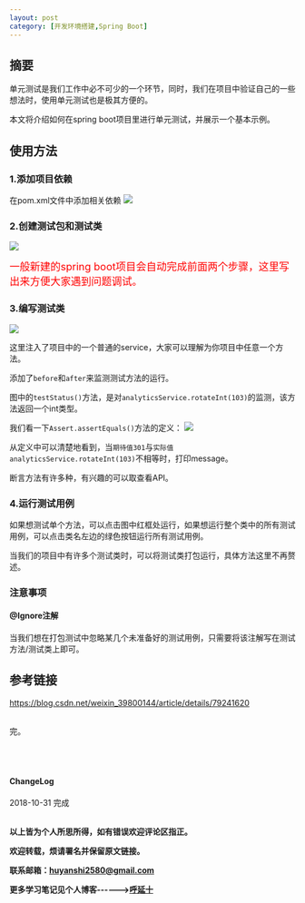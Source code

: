 ```yaml
---
layout: post
category: [开发环境搭建,Spring Boot]
---
```


## 摘要

单元测试是我们工作中必不可少的一个环节，同时，我们在项目中验证自己的一些想法时，使用单元测试也是极其方便的。

本文将介绍如何在spring boot项目里进行单元测试，并展示一个基本示例。

## 使用方法

### 1.添加项目依赖

在pom.xml文件中添加相关依赖
![](http://img.couplecoders.tech/markdown-img-paste-20181031115344628.png)


### 2.创建测试包和测试类

![](http://img.couplecoders.tech/markdown-img-paste-20181031115506664.png)


<font color="red" size="4">一般新建的spring boot项目会自动完成前面两个步骤，这里写出来方便大家遇到问题调试。</font>

### 3.编写测试类

![](http://img.couplecoders.tech/markdown-img-paste-20181031154523199.png)

这里注入了项目中的一个普通的service，大家可以理解为你项目中任意一个方法。

添加了`before`和`after`来监测测试方法的运行。

图中的`testStatus()`方法，是对`analyticsService.rotateInt(103)`的监测，该方法返回一个int类型。

我们看一下`Assert.assertEquals()`方法的定义：
![](http://img.couplecoders.tech/markdown-img-paste-20181031160708280.png)

从定义中可以清楚地看到，当`期待值301`与`实际值analyticsService.rotateInt(103)`不相等时，打印message。

断言方法有许多种，有兴趣的可以取查看API。

### 4.运行测试用例

如果想测试单个方法，可以点击图中红框处运行，如果想运行整个类中的所有测试用例，可以点击类名左边的绿色按钮运行所有测试用例。

当我们的项目中有许多个测试类时，可以将测试类打包运行，具体方法这里不再赘述。

### 注意事项

#### @Ignore注解

当我们想在打包测试中忽略某几个未准备好的测试用例，只需要将该注解写在测试方法/测试类上即可。



## 参考链接

https://blog.csdn.net/weixin_39800144/article/details/79241620



<br>
完。

<br>
<br>
<br>
<br>
<h4>ChangeLog</h4>
2018-10-31 完成
<br>
<br>

**以上皆为个人所思所得，如有错误欢迎评论区指正。**

**欢迎转载，烦请署名并保留原文链接。**

**联系邮箱：huyanshi2580@gmail.com**

**更多学习笔记见个人博客------><a href="{{ site.baseurl }}/">呼延十</a>**
